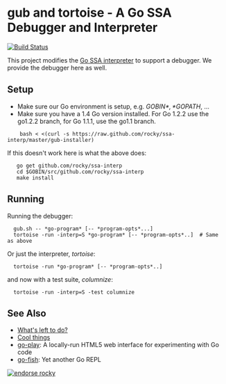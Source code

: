 gub and tortoise - A Go SSA Debugger and Interpreter
============================================================================

[![Build Status](https://travis-ci.org/rocky/ssa-interp.png)](https://travis-ci.org/rocky/ssa-interp)

This project modifies the [Go SSA interpreter](https://godoc.org/golang.org/x/tools/go/ssa/interp) to support a debugger. We provide the debugger here as well.

Setup
-----

* Make sure our Go environment is setup, e.g. *$GOBIN*, *$GOPATH*, ...
* Make sure you have a 1.4 Go version installed. For Go 1.2.2 use the go1.2.2 branch, for Go 1.1.1, use the go1.1 branch.


```
    bash < <(curl -s https://raw.github.com/rocky/ssa-interp/master/gub-installer)

```

If this doesn't work here is what the above does:

```
   go get github.com/rocky/ssa-interp
   cd $GOBIN/src/github.com/rocky/ssa-interp
   make install
```

Running
-------

Running the debugger:

```
  gub.sh -- *go-program* [-- *program-opts*...]
  tortoise -run -interp=S *go-program* [-- *program-opts*..]  # Same as above
```

Or just the interpreter, *tortoise*:

```
  tortoise -run *go-program* [-- *program-opts*..]
```

and now with a test suite, *columnize*:

```
  tortoise -run -interp=S -test columnize
```

See Also
--------

* [What's left to do?](https://github.com/rocky/ssa-interp/wiki/What%27s-left-to-do%3F)
* [Cool things](https://github.com/rocky/ssa-interp/wiki/Cool-things)
* [go-play](http://code.google.com/p/go-play): A locally-run HTML5 web interface for experimenting with Go code
* [go-fish](https://github.com/rocky/go-fish): Yet another Go REPL

[![endorse rocky](https://api.coderwall.com/rocky/endorsecount.png)](https://coderwall.com/rocky)
